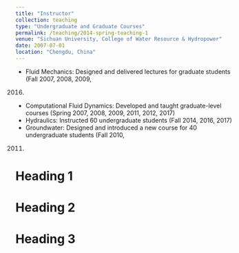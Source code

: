 ```yaml
---
title: "Instructor"
collection: teaching
type: "Undergraduate and Graduate Courses"
permalink: /teaching/2014-spring-teaching-1
venue: "Sichuan University, College of Water Resource & Hydropower"
date: 2007-07-01
location: "Chengdu, China"
---
```

- Fluid Mechanics: Designed and delivered lectures for graduate students (Fall 2007, 2008, 2009,
2016)
- Computational Fluid Dynamics: Developed and taught graduate-level courses (Spring 2007, 2008,
2009, 2011, 2012, 2017)
- Hydraulics: Instructed 60 undergraduate students (Fall 2014, 2016, 2017)
- Groundwater: Designed and introduced a new course for 40 undergraduate students (Fall 2010,
2011)

Heading 1
======

Heading 2
======

Heading 3
======
